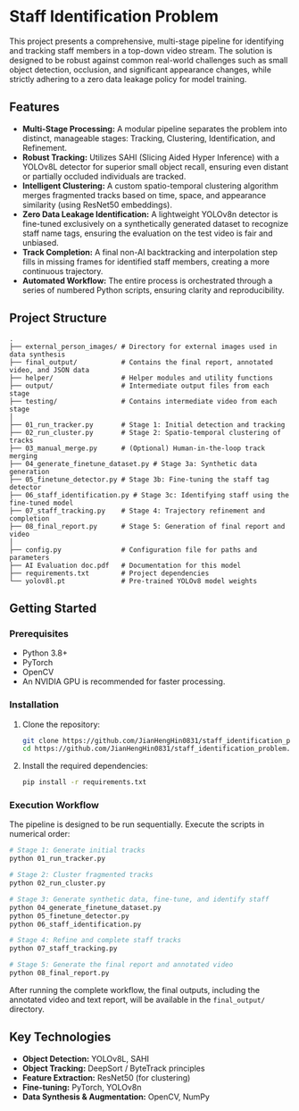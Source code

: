 # Staff Identification Problem
This project presents a comprehensive, multi-stage pipeline for identifying and tracking staff members in a top-down video stream. The solution is designed to be robust against common real-world challenges such as small object detection, occlusion, and significant appearance changes, while strictly adhering to a zero data leakage policy for model training.

## Features

-   **Multi-Stage Processing:** A modular pipeline separates the problem into distinct, manageable stages: Tracking, Clustering, Identification, and Refinement.
-   **Robust Tracking:** Utilizes SAHI (Slicing Aided Hyper Inference) with a YOLOv8L detector for superior small object recall, ensuring even distant or partially occluded individuals are tracked.
-   **Intelligent Clustering:** A custom spatio-temporal clustering algorithm merges fragmented tracks based on time, space, and appearance similarity (using ResNet50 embeddings).
-   **Zero Data Leakage Identification:** A lightweight YOLOv8n detector is fine-tuned exclusively on a synthetically generated dataset to recognize staff name tags, ensuring the evaluation on the test video is fair and unbiased.
-   **Track Completion:** A final non-AI backtracking and interpolation step fills in missing frames for identified staff members, creating a more continuous trajectory.
-   **Automated Workflow:** The entire process is orchestrated through a series of numbered Python scripts, ensuring clarity and reproducibility.

## Project Structure

```
.
├── external_person_images/ # Directory for external images used in data synthesis
├── final_output/           # Contains the final report, annotated video, and JSON data
├── helper/                 # Helper modules and utility functions
├── output/                 # Intermediate output files from each stage
├── testing/                # Contains intermediate video from each stage
│
├── 01_run_tracker.py       # Stage 1: Initial detection and tracking
├── 02_run_cluster.py       # Stage 2: Spatio-temporal clustering of tracks
├── 03_manual_merge.py      # (Optional) Human-in-the-loop track merging
├── 04_generate_finetune_dataset.py # Stage 3a: Synthetic data generation
├── 05_finetune_detector.py # Stage 3b: Fine-tuning the staff tag detector
├── 06_staff_identification.py # Stage 3c: Identifying staff using the fine-tuned model
├── 07_staff_tracking.py    # Stage 4: Trajectory refinement and completion
├── 08_final_report.py      # Stage 5: Generation of final report and video
│
├── config.py               # Configuration file for paths and parameters
├── AI Evaluation doc.pdf   # Documentation for this model
├── requirements.txt        # Project dependencies
└── yolov8l.pt              # Pre-trained YOLOv8 model weights
```

## Getting Started

### Prerequisites

-   Python 3.8+
-   PyTorch
-   OpenCV
-   An NVIDIA GPU is recommended for faster processing.

### Installation

1.  Clone the repository:
    ```bash
    git clone https://github.com/JianHengHin0831/staff_identification_problem.git
    cd https://github.com/JianHengHin0831/staff_identification_problem.git
    ```

2.  Install the required dependencies:
    ```bash
    pip install -r requirements.txt
    ```


### Execution Workflow

The pipeline is designed to be run sequentially. Execute the scripts in numerical order:

```bash
# Stage 1: Generate initial tracks
python 01_run_tracker.py

# Stage 2: Cluster fragmented tracks
python 02_run_cluster.py

# Stage 3: Generate synthetic data, fine-tune, and identify staff
python 04_generate_finetune_dataset.py
python 05_finetune_detector.py
python 06_staff_identification.py

# Stage 4: Refine and complete staff tracks
python 07_staff_tracking.py

# Stage 5: Generate the final report and annotated video
python 08_final_report.py
```

After running the complete workflow, the final outputs, including the annotated video and text report, will be available in the `final_output/` directory.

## Key Technologies

-   **Object Detection:** YOLOv8L, SAHI
-   **Object Tracking:** DeepSort / ByteTrack principles
-   **Feature Extraction:** ResNet50 (for clustering)
-   **Fine-tuning:** PyTorch, YOLOv8n
-   **Data Synthesis & Augmentation:** OpenCV, NumPy
